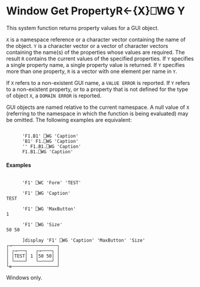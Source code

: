 




<h1 class="heading"><span class="name">Window Get Property</span><span class="command">R←{X}⎕WG Y</span></h1>

This system function returns property values for a GUI object.


`X` is a namespace reference or a character vector containing the name of the object. `Y` is a character vector or a vector of character vectors containing the name(s) of the properties whose values are required. The result `R` contains the current values of the specified properties. If `Y` specifies a single property name, a single property value is returned. If `Y` specifies more than one property, `R` is a vector with one element per name in `Y`.



If `X` refers to a non-existent GUI name, a `VALUE ERROR` is reported. If `Y` refers to a non-existent property, or to a property that is not defined for the type of object `X`, a `DOMAIN ERROR` is reported.


GUI objects are named relative to the current namespace. A null value of `X` (referring to the namespace in which the function is being evaluated) may be omitted. The following examples are equivalent:
```apl

      'F1.B1' ⎕WG 'Caption'
      'B1' F1.⎕WG 'Caption'
      '' F1.B1.⎕WG 'Caption'
      F1.B1.⎕WG 'Caption'
```

#### Examples
```apl

      'F1' ⎕WC 'Form' 'TEST'

      'F1' ⎕WG 'Caption'
TEST

      'F1' ⎕WG 'MaxButton'
1

      'F1' ⎕WG 'Size'
50 50

      ]display 'F1' ⎕WG 'Caption' 'MaxButton' 'Size'
┌→─────────────────┐
│ ┌→───┐   ┌→────┐ │
│ │TEST│ 1 │50 50│ │
│ └────┘   └~────┘ │
└∊─────────────────┘
```


Windows only.


